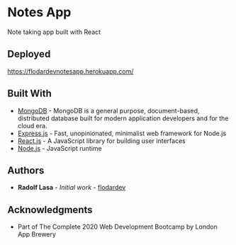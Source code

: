 # Notes App

Note taking app built with React

## Deployed

https://flodardevnotesapp.herokuapp.com/

## Built With

* [MongoDB](https://www.mongodb.com/) - MongoDB is a general purpose, document-based, distributed database built for modern application developers and for the cloud era.
* [Express.js](https://reactjs.org/) - Fast, unopinionated, minimalist web framework for Node.js
* [React.js](https://reactjs.org/) - A JavaScript library for building user interfaces
* [Node.js](https://reactjs.org/) - JavaScript runtime


## Authors

* **Radolf Lasa** - *Initial work* - [flodardev](https://github.com/flodardev)


## Acknowledgments

* Part of The Complete 2020 Web Development Bootcamp by London App Brewery
